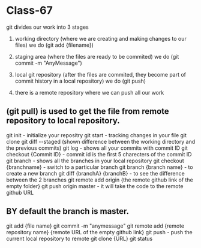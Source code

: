 # Class-67

git divides our work into 3 stages
1. working directory (where we are creating and making changes to our files)
we do (git add {filename})

2. staging area (where the files are ready to be commited)
we do (git commit -m "AnyMessage")

3. local git repository (after the files are commited, they become part of commit history in a local repository)
we do (git push)

4. there is a remote repository where we can push all our work

(git pull) is used to get the file from remote repository to local repository.
------------------------------------------

git init - initialize your repositry
git start - tracking changes in your file
git clone
git diff --staged (shown difference between the working directory and the previous commits)
git log - shows all your commits with commit ID 
git checkout {Commit ID} - commit id is the first 5 charecters of the commit ID
git branch - shows all the branches in your local repository
git checkout {branchname} - switch to a particular branch
git branch {branch name} - to create a new branch
git diff {branchA} {branchB} - to see the difference between the 2 branches
git remote add origin {the remote github link of the empty folder}
git push origin master - it will take the code to the remote github URL

BY default the branch is master.
-----------------------------------

git add {file name}
git commit -m "anymessage"
git remote add {remote repository name} {remote URL of the empty github link}
git push - push the current local repository to remote
git clone {URL}
git status
